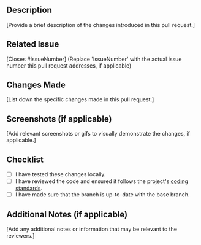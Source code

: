 ## Description

[Provide a brief description of the changes introduced in this pull request.]

## Related Issue

[Closes #IssueNumber] (Replace 'IssueNumber' with the actual issue number this pull request addresses, if applicable)

## Changes Made

[List down the specific changes made in this pull request.]

## Screenshots (if applicable)

[Add relevant screenshots or gifs to visually demonstrate the changes, if applicable.]

## Checklist

- [ ] I have tested these changes locally.
- [ ] I have reviewed the code and ensured it follows the
  project's [coding standards](https://github.com/minMaximilian/reclaim/blob/master/CONTRIBUTING.md).
- [ ] I have made sure that the branch is up-to-date with the base branch.

## Additional Notes (if applicable)

[Add any additional notes or information that may be relevant to the reviewers.]

